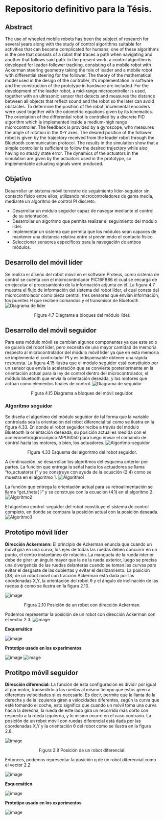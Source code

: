 # Repositorio definitivo para la Tésis.

## Abstract
The use of wheeled mobile robots has been the subject of research for several years along with the study of control algorithms suitable for activities that can become complicated for humans; one of these algorithms is the one that consists of a robot that traces a path when navigating and another that follows said path.
In the present work, a control algorithm is developed for leader-follower tracking, consisting of a mobile robot with Ackerman steering geometry taking the role of leader and a mobile robot with differential steering for the follower. The theory of the mathematical model used in the design of the controller, it’s implementation in software and the construction of the prototype in hardware are included.
For the development of the leader robot, a mid-range microcontroller is used, together with an ultrasonic sensor that detects and measures the distance between all objects that reflect sound and the robot so the later can avoid obstacles. To determine the position of the robot, incremental encoders were used together with the odometric equations given by its kinematics.
The orientation of the differential robot is controlled by a discrete PID algorithm which is implemented inside a medium-high range microcontroller. The feedback is provided by a gyroscope, who measures the angle of rotation in the X-Y axes.
The desired position of the follower robot is given by the trajectory received from the leader robot through the Bluetooth communication protocol.
The results in the simulation show that a simple controller is sufficient to follow the desired trajectory while also having no steady state error. The dynamics of the actuators in the simulation are given by the actuators used in the prototype, so implementable actuating signals were produced.


## Objetivo 
Desarrollar un sistema móvil terrestre de seguimiento líder-seguidor sin contacto físico entre ellos, utilizando microcontroladores de gama media, mediante un algoritmo de control PI discreto. 
- Desarrollar un módulo seguidor capaz de navegar mediante el control de su orientación.
- Desarrollar un algoritmo que permita realizar el seguimiento del módulo líder. 
- Implementar un sistema que permita que los módulos sean capaces de mantener una distancia relativa entre sí previniendo el contacto físico
- Seleccionar sensores específicos para la navegación de ambos módulos. 

## Desarrollo del móvil líder
Se realiza el diseño del robot móvil en el software Proteus, como sistema de control se cuenta con el microcontrolador PIC16F886 el cual se encarga de en ejecutar el procesamiento de la información adjunta en él. La figura 4.7 muestra el flujo de información del sistema del robot líder, el cual consta del microcontrolador como pieza central, tres sensores que envían información, los puentes H que reciben comandos y el transmisor de Bluetooth. 
![Diagrama de líder](https://user-images.githubusercontent.com/72580785/174125972-150ff72b-7bd1-46f5-b467-7f855e638316.png)
<p align="center">
  Figura 4.7 Diagrama a bloques del módulo líder.
</p>

## Desarrollo del móvil seguidor
Para este módulo móvil se cambian algunos componentes ya que este solo se guiaría del robot líder, pero necesita de una mayor cantidad de memoria respecto al microcontrolador del módulo móvil líder ya que en esta memoria se implementa el controlador PI y es indispensable obtener una rápida respuesta. La figura 4.15 ilustra que el módulo seguidor está constituido por un sensor que envía la aceleración que se convierte posteriormente en la orientación actual para la ley de control dentro del microcontrolador, el módulo bluetooth que envía la orientación deseada, y los motores que actúan como elementos finales de control.
![Diagrama de seguidor](https://user-images.githubusercontent.com/72580785/174129513-e9e78fa5-fbd8-4a03-a03d-53f2d41227e4.png)
<p align="center">
  Figura 4.15 Diagrama a bloques del móvil seguidor.
</p>

### Algoritmo seguidor
Se diseña el algoritmo del módulo seguidor de tal forma que la variable controlada sea la orientación del robot diferencial tal como se ilustra en la figura 4.33. En donde el robot seguidor recibe a través del módulo Bluetooth la orientación deseada, su posición actual es medida con el acelerómetro/giroscópico MPU6050 para luego enviar el comando de control hacia los motores, o bien, los actuadores.
![Algoritmo-seguidor](https://user-images.githubusercontent.com/72580785/174127072-ced03c71-d4f8-4e68-b0a6-a4794c3fb9c8.png)
<p align="center">
  Figura 4.33 Esquema del algoritmo del robot seguidor.
</p>

A continuación, se desarrollan los algoritmos del esquema anterior por partes.
La función que entrega la señal hacia los actuadores se llama “to_actuators(  )” y se construye con ayuda de la ecuación (2.4) como se muestra en el algoritmo 1.
![Algoritmo1](https://user-images.githubusercontent.com/72580785/174127650-27d9e5c8-e12a-49c6-bba2-529c5fa5ca44.PNG)

La función que entrega la orientación actual para su retroalimentación se llama “get_theta( )” y se construye con la ecuación (4.1) en el algoritmo 2.
![Algoritmo2](https://user-images.githubusercontent.com/72580785/174128167-991cbde4-5263-4f07-963d-9f8a34c6d26e.PNG)

El algoritmo control-seguidor del robot constituye el sistema de control completo, en donde se compara la posición actual con la posición deseada.
![Algoritmo3](https://user-images.githubusercontent.com/72580785/174128487-b78e293c-d175-469c-b92c-9fbe7e44a9f6.PNG)



## Prototipo móvil líder
**Dirección Ackermann:** El principio de Ackerman enuncia que cuando un móvil gira en una curva, los ejes de todas las ruedas deben concurrir en un punto, el centro instantáneo de rotación. La mangueta de la rueda interior debe de girar un ángulo mayor que la de la rueda exterior, luego se precisa una divergencia de las ruedas delanteras cuando se toman las curvas para evitar el desgaste de las cubiertas y evitar el deslizamiento. 
La posición [38] de un robot móvil con tracción Ackerman está dada por las coordenadas X,Y, la orientación del robot θ y el ángulo de inclinación de las ruedas ϕ como se ilustra en la figura 2.10.

![image](https://user-images.githubusercontent.com/72580785/174132786-1aa3401b-b09b-42f1-a375-6af67c70c8aa.png)
<p align="center">
  Figura 2.10 Posición de un robot con dirección Ackerman.
</p>

Podemos representar la posición de un robot con dirección Ackerman con el vector 2.3.
![image](https://user-images.githubusercontent.com/72580785/174133736-ee447cb1-1657-433e-b7a1-f70eb9fc2748.png)

**Esquemático**

![image](https://user-images.githubusercontent.com/72580785/174130616-a0f76456-979e-47f1-a06e-9efc6f37b621.png)

**Prototipo usado en los experimentos**

![image](https://user-images.githubusercontent.com/72580785/174131047-d6e350d2-e2a1-4501-94d1-3a787014e651.png)
![image](https://user-images.githubusercontent.com/72580785/174131621-ad513f33-c946-4fe2-9c98-d366763d9500.png)



## Protitpo móvil seguidor
**Dirección diferencial:** La función de esta configuración es dividir por igual al par motor, transmitirlo a las ruedas al mismo tiempo que estos giren a diferentes velocidades si es necesario. Es decir, permite que la llanta de la derecha y de la izquierda giren a velocidades diferentes, según la curva que esté tomando el coche, esto significa que cuando un móvil toma una curva hacia la derecha, la rueda de este lado gira un recorrido más corto con respecto a la rueda izquierda, y lo mismo ocurre en el caso contrario.
La posición de un robot móvil con ruedas diferencial está dada por las coordenadas X,Y y la orientación θ del robot como se ilustra en la figura 2.8.

![image](https://user-images.githubusercontent.com/72580785/174132235-c0c5f551-4ffd-42b6-a130-41aacb38ea0d.png)
<p align="center">
  Figura 2.8 Posición de un robot diferencial.
</p>

Entonces, podemos representar la posición q de un robot diferencial como el vector 2.2

![image](https://user-images.githubusercontent.com/72580785/174132353-8cad9d7c-bd9f-413b-8146-91a17f89bce6.png)

**Esquemático**

![image](https://user-images.githubusercontent.com/72580785/174130661-0bf7cb61-43a7-42ea-9f7c-06af3c7ae0f9.png)

**Prototipo usado en los experimentos**

![image](https://user-images.githubusercontent.com/72580785/174131106-76d2047e-0e9c-47e3-83a6-5be64a3474a5.png)
